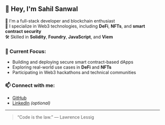 ## 👋 Hey, I'm Sahil Sanwal

🚀 I'm a full-stack developer and blockchain enthusiast  
🔗 I specialize in Web3 technologies, including **DeFi**, **NFTs**, and **smart contract security**  
🛠️ Skilled in **Solidity**, **Foundry**, **JavaScript**, and **Viem**

### 🧠 Current Focus:
- Building and deploying secure smart contract-based dApps  
- Exploring real-world use cases in **DeFi** and **NFTs**  
- Participating in Web3 hackathons and technical communities

### 📫 Connect with me:
- [GitHub](https://github.com/sahilsan95)
- [LinkedIn](https://www.linkedin.com/in/YOUR-LINKEDIN/) *(optional)*

---
> “Code is the law.” — Lawrence Lessig
